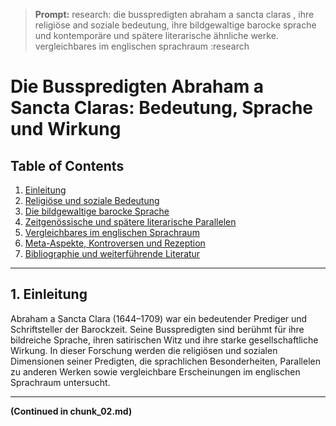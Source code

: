 > **Prompt:**
> research: die busspredigten abraham a sancta claras , ihre religiöse and soziale bedeutung, ihre bildgewaltige barocke sprache und kontemporäre und spätere literarische ähnliche werke. vergleichbares im englischen sprachraum :research

# Die Busspredigten Abraham a Sancta Claras: Bedeutung, Sprache und Wirkung

## Table of Contents
1. [Einleitung](#einleitung)
2. [Religiöse und soziale Bedeutung](#religiöse-und-soziale-bedeutung)
3. [Die bildgewaltige barocke Sprache](#die-bildgewaltige-barocke-sprache)
4. [Zeitgenössische und spätere literarische Parallelen](#zeitgenössische-und-spätere-literarische-parallelen)
5. [Vergleichbares im englischen Sprachraum](#vergleichbares-im-englischen-sprachraum)
6. [Meta-Aspekte, Kontroversen und Rezeption](#meta-aspekte-kontroversen-und-rezeption)
7. [Bibliographie und weiterführende Literatur](#bibliographie-und-weiterführende-literatur)

---

## 1. Einleitung
Abraham a Sancta Clara (1644–1709) war ein bedeutender Prediger und Schriftsteller der Barockzeit. Seine Busspredigten sind berühmt für ihre bildreiche Sprache, ihren satirischen Witz und ihre starke gesellschaftliche Wirkung. In dieser Forschung werden die religiösen und sozialen Dimensionen seiner Predigten, die sprachlichen Besonderheiten, Parallelen zu anderen Werken sowie vergleichbare Erscheinungen im englischen Sprachraum untersucht.

---

**(Continued in chunk_02.md)**
